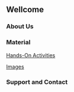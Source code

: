 ## Wellcome

### About Us


### Material

[Hands-On Activities](https://github.com/advancedpythonprogramming/hands-on-activities)

[Images]()

### Support and Contact
